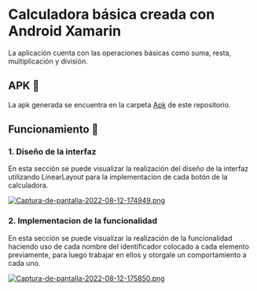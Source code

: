 # Calculadora básica creada con Android Xamarin 

La aplicación cuenta con las operaciones básicas como suma, resta, multiplicación y división.

## APK :iphone:

La apk generada se encuentra en la carpeta [Apk](https://github.com/JoseLuisColcha/Currency-Converter-App/tree/master/Apk) de este repositorio.

## Funcionamiento 📌 

### 1. Diseño de la interfaz
En esta sección se puede visualizar la realización del diseño de la interfaz utilizando LinearLayout para la implementacion de cada botón de la calculadora.

[![Captura-de-pantalla-2022-08-12-174949.png](https://i.postimg.cc/mkPMrzvQ/Captura-de-pantalla-2022-08-12-174949.png)](https://postimg.cc/CnVdP1L1)

### 2. Implementacion de la funcionalidad
En esta sección se puede visualizar la realización de la funcionalidad haciendo uso de cada nombre del identificador colocado a cada elemento previamente, para luego trabajar en ellos y otorgale un comportamiento a cada uno.

[![Captura-de-pantalla-2022-08-12-175850.png](https://i.postimg.cc/kDP6sjH5/Captura-de-pantalla-2022-08-12-175850.png)](https://postimg.cc/bSLwNRpX)
